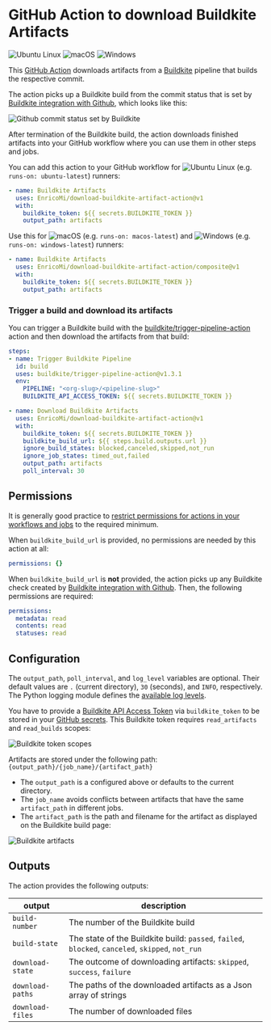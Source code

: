 # GitHub Action to download Buildkite Artifacts

![Ubuntu Linux](https://badgen.net/badge/icon/Ubuntu?icon=terminal&label)
![macOS](https://badgen.net/badge/icon/macOS?icon=apple&label)
![Windows](https://badgen.net/badge/icon/Windows?icon=windows&label)

This [GitHub Action](https://github.com/actions) downloads artifacts from
a [Buildkite](https://buildkite.com/) pipeline that builds the respective commit.

The action picks up a Buildkite build from the commit status that is set by
[Buildkite integration with Github](https://buildkite.com/docs/integrations/github#connecting-buildkite-and-github),
which looks like this:

![Github commit status set by Buildkite](github-buildkite-check.png)

After termination of the Buildkite build, the action downloads finished artifacts into your GitHub workflow
where you can use them in other steps and jobs.

You can add this action to your GitHub workflow for ![Ubuntu Linux](https://badgen.net/badge/icon/Ubuntu?icon=terminal&label) (e.g. `runs-on: ubuntu-latest`) runners:

```yaml
- name: Buildkite Artifacts
  uses: EnricoMi/download-buildkite-artifact-action@v1
  with:
    buildkite_token: ${{ secrets.BUILDKITE_TOKEN }}
    output_path: artifacts
```

Use this for ![macOS](https://badgen.net/badge/icon/macOS?icon=apple&label) (e.g. `runs-on: macos-latest`)
and ![Windows](https://badgen.net/badge/icon/Windows?icon=windows&label) (e.g. `runs-on: windows-latest`) runners:

```yaml
- name: Buildkite Artifacts
  uses: EnricoMi/download-buildkite-artifact-action/composite@v1
  with:
    buildkite_token: ${{ secrets.BUILDKITE_TOKEN }}
    output_path: artifacts
```

### Trigger a build and download its artifacts
You can trigger a Buildkite build with the [buildkite/trigger-pipeline-action](https://github.com/buildkite/trigger-pipeline-action) action
and then download the artifacts from that build:

```yaml
steps:
- name: Trigger Buildkite Pipeline
  id: build
  uses: buildkite/trigger-pipeline-action@v1.3.1
  env:
    PIPELINE: "<org-slug>/<pipeline-slug>"
    BUILDKITE_API_ACCESS_TOKEN: ${{ secrets.BUILDKITE_TOKEN }}

- name: Download Buildkite Artifacts
  uses: EnricoMi/download-buildkite-artifact-action@v1
  with:
    buildkite_token: ${{ secrets.BUILDKITE_TOKEN }}
    buildkite_build_url: ${{ steps.build.outputs.url }}
    ignore_build_states: blocked,canceled,skipped,not_run
    ignore_job_states: timed_out,failed
    output_path: artifacts
    poll_interval: 30
```

## Permissions
It is generally good practice to [restrict permissions for actions in your workflows and jobs](https://docs.github.com/en/actions/using-jobs/assigning-permissions-to-jobs) to the required minimum.

When `buildkite_build_url` is provided, no permissions are needed by this action at all:
```yaml
permissions: {}
```

When `buildkite_build_url` is **not** provided, the action picks up any Buildkite check created by
[Buildkite integration with Github](https://buildkite.com/docs/integrations/github#connecting-buildkite-and-github).
Then, the following permissions are required:
```yaml
permissions:
  metadata: read
  contents: read
  statuses: read
```


## Configuration
The `output_path`, `poll_interval`, and `log_level` variables are optional. Their default values are `.` (current directory), `30` (seconds), and `INFO`, respectively. The Python logging module defines the [available log levels](https://docs.python.org/3/library/logging.html#logging-levels).

You have to provide a [Buildkite API Access Token](https://buildkite.com/docs/apis/managing-api-tokens) via `buildkite_token` to be stored in your [GitHub secrets](https://docs.github.com/en/actions/configuring-and-managing-workflows/creating-and-storing-encrypted-secrets).
This Buildkite token requires `read_artifacts` and `read_builds` scopes:

![Buildkite token scopes](buildkite-token-scopes.png)

Artifacts are stored under the following path: `{output_path}/{job_name}/{artifact_path}`

- The `output_path` is a configured above or defaults to the current directory.
- The `job_name` avoids conflicts between artifacts that have the same `artifact_path` in different jobs.
- The `artifact_path` is the path and filename for the artifact as displayed on the Buildkite build page:

![Buildkite artifacts](buildkite-artifact.png)

## Outputs
The action provides the following outputs:

|output        |description                      |
|--------------|---------------------------------|
|`build-number`|The number of the Buildkite build|
|`build-state`|The state of the Buildkite build: `passed`, `failed`, `blocked`, `canceled`, `skipped`, `not_run` |
|`download-state`|The outcome of downloading artifacts: `skipped`, `success`, `failure`|
|`download-paths`|The paths of the downloaded artifacts as a Json array of strings|
|`download-files`|The number of downloaded files|
